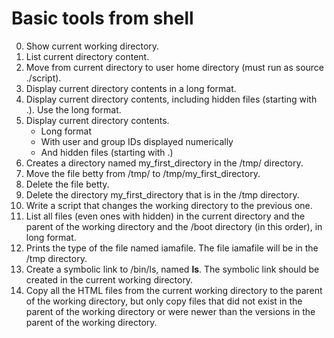 # Basic tools from shell
0. Show current working directory.
1. List current directory content.
2. Move from current directory to user home directory (must run as source ./script).
3. Display current directory contents in a long format.
4. Display current directory contents, including hidden files (starting with .). Use the long format.
5. Display current directory contents.
   * Long format
   * With user and group IDs displayed numerically
   * And hidden files (starting with .)
6. Creates a directory named my_first_directory in the /tmp/ directory.
7. Move the file betty from /tmp/ to /tmp/my_first_directory.
8. Delete the file betty.
9. Delete the directory my_first_directory that is in the /tmp directory.
10. Write a script that changes the working directory to the previous one.
11. List all files (even ones with hidden) in the current directory and the parent of the working directory and the /boot directory (in this order), in long format.
12. Prints the type of the file named iamafile. The file iamafile will be in the /tmp directory.
13. Create a symbolic link to /bin/ls, named __ls__. The symbolic link should be created in the current working directory.
14. Copy all the HTML files from the current working directory to the parent of the working directory, but only copy files that did not exist in the parent of the working directory or were newer than the versions in the parent of the working directory.